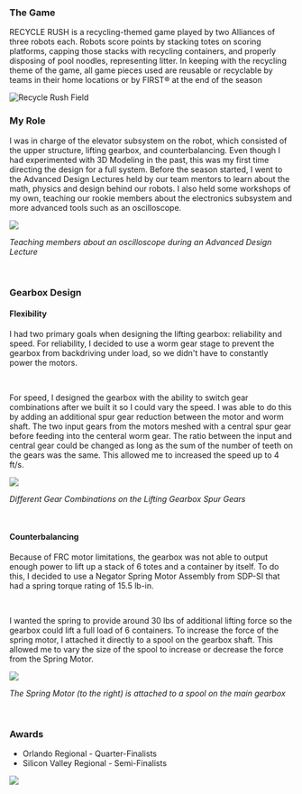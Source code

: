 ### The Game

RECYCLE RUSH is a recycling-themed game played by two Alliances of three robots each. Robots score points by stacking totes on scoring platforms, capping those stacks with recycling containers, and properly disposing of pool noodles, representing litter. In keeping with the recycling theme of the game, all game pieces used are reusable or recyclable by teams in their home locations or by FIRST® at the end of the season

![Recycle Rush Field](/img/rrfield.png)

### My Role

I was in charge of the elevator subsystem on the robot, which consisted of the upper structure, lifting gearbox, and counterbalancing. Even though I had experimented with 3D Modeling in the past, this was my first time directing the design for a full system. Before the season started, I went to the Advanced Design Lectures held by our team mentors to learn about the math, physics and design behind our robots. I also held some workshops of my own, teaching our rookie members about the electronics subsystem and more advanced tools such as an oscilloscope.

<img src='/img/oscilloscope.jpg'/>

*Teaching members about an oscilloscope during an Advanced Design Lecture*

<br />

### Gearbox Design

#### Flexibility

I had two primary goals when designing the lifting gearbox: reliability and speed. For reliability, I decided to use a worm gear stage to prevent the gearbox from backdriving under load, so we didn't have to constantly power the motors.

<br />

For speed, I designed the gearbox with the ability to switch gear combinations after we built it so I could vary the speed. I was able to do this by adding an additional spur gear reduction between the motor and worm shaft. The two input gears from the motors meshed with a central spur gear before feeding into the centeral worm gear. The ratio between the input and central gear could be changed as long as the sum of the number of teeth on the gears was the same. This allowed me to increased the speed up to 4 ft/s.

 <img src='/img/worm-flexible.png'/>

*Different Gear Combinations on the Lifting Gearbox Spur Gears*

<br/>

#### Counterbalancing

Because of FRC motor limitations, the gearbox was not able to output enough power to lift up a stack of 6 totes and a container by itself. To do this, I decided to use a Negator Spring Motor Assembly from SDP-SI that had a spring torque rating of 15.5 lb-in.

<br />

I wanted the spring to provide around 30 lbs of additional lifting force so the gearbox could lift a full load of 6 containers. To increase the force of the spring motor, I attached it directly to a spool on the gearbox shaft. This allowed me to vary the size of the spool to increase or decrease the force from the Spring Motor.

 <img src='/img/junkymonkey_gearbox_counterbalance.png' />

*The Spring Motor (to the right) is attached to a spool on the main gearbox*

<br />

### Awards
* Orlando Regional - Quarter-Finalists
* Silicon Valley Regional - Semi-Finalists

 <img src='/img/svr2015team.jpg' />